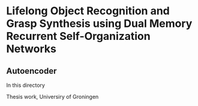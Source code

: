# Lifelong Object Recognition and Grasp Synthesis using Dual Memory Recurrent Self-Organization Networks

## Autoencoder 

In this directory 

Thesis work, Universiry of Groningen
